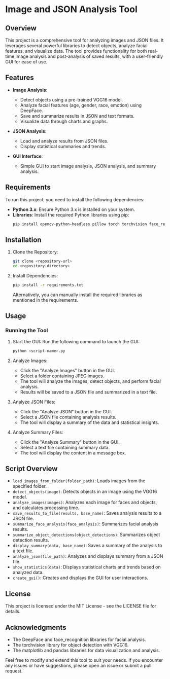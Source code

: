 # Image and JSON Analysis Tool

## Overview

This project is a comprehensive tool for analyzing images and JSON files. It leverages several powerful libraries to detect objects, analyze facial features, and visualize data. The tool provides functionality for both real-time image analysis and post-analysis of saved results, with a user-friendly GUI for ease of use.

## Features

- **Image Analysis**:
  - Detect objects using a pre-trained VGG16 model.
  - Analyze facial features (age, gender, race, emotion) using DeepFace.
  - Save and summarize results in JSON and text formats.
  - Visualize data through charts and graphs.

- **JSON Analysis**:
  - Load and analyze results from JSON files.
  - Display statistical summaries and trends.

- **GUI Interface**:
  - Simple GUI to start image analysis, JSON analysis, and summary analysis.

## Requirements

To run this project, you need to install the following dependencies:

- **Python 3.x**: Ensure Python 3.x is installed on your system.
- **Libraries**: Install the required Python libraries using pip:
  ```bash
  pip install opencv-python-headless pillow torch torchvision face_recognition deepface matplotlib pandas


## Installation

1. Clone the Repository:
   ```bash
   git clone <repository-url>
   cd <repository-directory>
   ```

2. Install Dependencies:
   ```bash
   pip install -r requirements.txt
   ```
   Alternatively, you can manually install the required libraries as mentioned in the requirements.

## Usage

### Running the Tool

1. Start the GUI: Run the following command to launch the GUI:
   ```bash
   python <script-name>.py
   ```

2. Analyze Images:
   - Click the "Analyze Images" button in the GUI.
   - Select a folder containing JPEG images.
   - The tool will analyze the images, detect objects, and perform facial analysis.
   - Results will be saved to a JSON file and summarized in a text file.

3. Analyze JSON Files:
   - Click the "Analyze JSON" button in the GUI.
   - Select a JSON file containing analysis results.
   - The tool will display a summary of the data and statistical insights.

4. Analyze Summary Files:
   - Click the "Analyze Summary" button in the GUI.
   - Select a text file containing summary data.
   - The tool will display the content in a message box.

## Script Overview

- `load_images_from_folder(folder_path)`: Loads images from the specified folder.
- `detect_objects(image)`: Detects objects in an image using the VGG16 model.
- `analyze_images(images)`: Analyzes each image for faces and objects, and calculates processing time.
- `save_results_to_file(results, base_name)`: Saves analysis results to a JSON file.
- `summarize_face_analysis(face_analysis)`: Summarizes facial analysis results.
- `summarize_object_detections(object_detections)`: Summarizes object detection results.
- `display_summary(data, base_name)`: Saves a summary of the analysis to a text file.
- `analyze_json(file_path)`: Analyzes and displays summary from a JSON file.
- `show_statistics(data)`: Displays statistical charts and trends based on analyzed data.
- `create_gui()`: Creates and displays the GUI for user interactions.

## License

This project is licensed under the MIT License - see the LICENSE file for details.

## Acknowledgments

- The DeepFace and face_recognition libraries for facial analysis.
- The torchvision library for object detection with VGG16.
- The matplotlib and pandas libraries for data visualization and analysis.

Feel free to modify and extend this tool to suit your needs. If you encounter any issues or have suggestions, please open an issue or submit a pull request.
```

